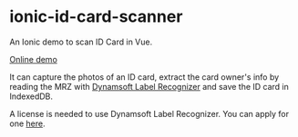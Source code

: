 # ionic-id-card-scanner

An Ionic demo to scan ID Card in Vue.

[Online demo](https://meek-capybara-b5f339.netlify.app/)

It can capture the photos of an ID card, extract the card owner's info by reading the MRZ with [Dynamsoft Label Recognizer](https://www.dynamsoft.com/label-recognition/overview/) and save the ID card in IndexedDB.

A license is needed to use Dynamsoft Label Recognizer. You can apply for one [here](https://www.dynamsoft.com/customer/license/trialLicense?product=dlr).
